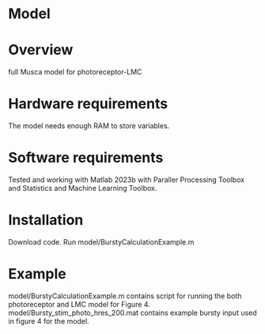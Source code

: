 # Model
# Overview
 full Musca model for photoreceptor-LMC 

# Hardware requirements

The model needs enough RAM to store variables. 

# Software requirements

Tested and working with Matlab 2023b with Paraller Processing Toolbox and Statistics and Machine Learning Toolbox.

# Installation
Download code.
Run model/BurstyCalculationExample.m

# Example

model/BurstyCalculationExample.m contains script for running the both photoreceptor and LMC model for Figure 4.
model/Bursty_stim_photo_hres_200.mat contains example bursty input used in figure 4 for the model.
